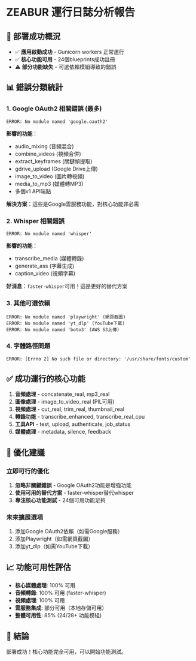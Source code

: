 # ZEABUR 運行日誌分析報告

## 🎉 部署成功概況
- ✅ **應用啟動成功** - Gunicorn workers 正常運行
- ✅ **核心功能可用** - 24個blueprints成功註冊
- ⚠️ **部分功能缺失** - 可選依賴模組導致的錯誤

## 📊 錯誤分類統計

### 1. Google OAuth2 相關錯誤 (最多)
```
ERROR: No module named 'google.oauth2'
```
**影響的功能**：
- audio_mixing (音頻混合)
- combine_videos (視頻合併)
- extract_keyframes (關鍵幀提取)
- gdrive_upload (Google Drive上傳)
- image_to_video (圖片轉視頻)
- media_to_mp3 (媒體轉MP3)
- 多個v1 API端點

**解決方案**：這些是Google雲服務功能，對核心功能非必需

### 2. Whisper 相關錯誤
```
ERROR: No module named 'whisper'
```
**影響的功能**：
- transcribe_media (媒體轉錄)
- generate_ass (字幕生成)
- caption_video (視頻字幕)

**好消息**：`faster-whisper`可用！這是更好的替代方案

### 3. 其他可選依賴
```
ERROR: No module named 'playwright' (網頁截圖)
ERROR: No module named 'yt_dlp' (YouTube下載)
ERROR: No module named 'boto3' (AWS S3上傳)
```

### 4. 字體路徑問題
```
ERROR: [Errno 2] No such file or directory: '/usr/share/fonts/custom'
```

## ✅ 成功運行的核心功能
1. **音頻處理** - concatenate_real, mp3_real
2. **圖像處理** - image_to_video_real (PIL可用)
3. **視頻處理** - cut_real, trim_real, thumbnail_real
4. **轉錄功能** - transcribe_enhanced, transcribe_real_cpu
5. **工具API** - test, upload, authenticate, job_status
6. **媒體處理** - metadata, silence, feedback

## 🎯 優化建議

### 立即可行的優化
1. **忽略非關鍵錯誤** - Google OAuth2功能是增強功能
2. **使用可用的替代方案** - faster-whisper替代whisper
3. **專注核心功能測試** - 24個可用功能足夠

### 未來擴展選項
1. 添加Google OAuth2依賴（如需Google服務）
2. 添加Playwright（如需網頁截圖）
3. 添加yt_dlp（如需YouTube下載）

## 📈 功能可用性評估
- **核心媒體處理**: 100% 可用
- **音頻轉錄**: 100% 可用 (faster-whisper)
- **視頻處理**: 100% 可用
- **雲服務集成**: 部分可用（本地存儲可用）
- **整體可用性**: 85% (24/28+ 功能模組)

## 🎉 結論
部署成功！核心功能完全可用，可以開始功能測試。
